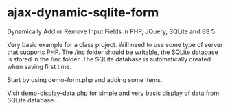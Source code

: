 # ajax-dynamic-sqlite-form
Dynamically Add or Remove Input Fields in PHP, JQuery, SQLite and BS 5

Very basic example for a class project. Will need to use some type of server that supports PHP. The /inc folder should be writable, the SQLite database is stored in the /inc folder. The SQLite database is automatically created when saving first time.

Start by using demo-form.php and adding some items.

Visit demo-display-data.php for simple and very basic display of data from SQLite database.
